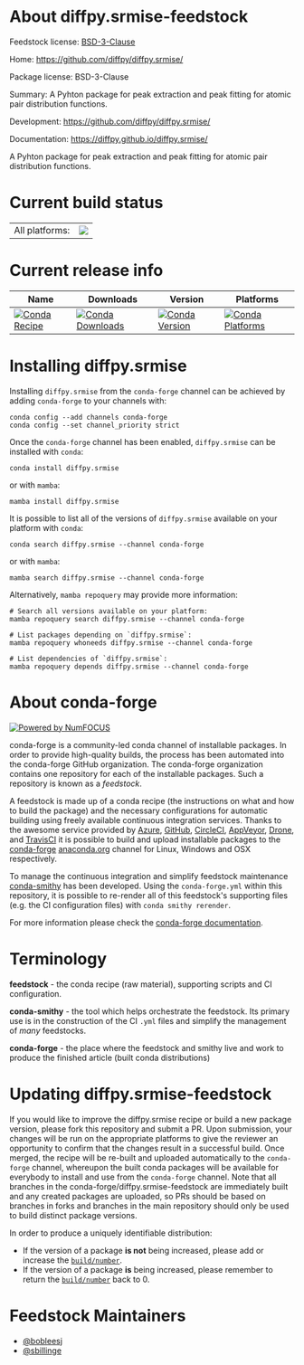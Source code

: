 About diffpy.srmise-feedstock
=============================

Feedstock license: [BSD-3-Clause](https://github.com/conda-forge/diffpy.srmise-feedstock/blob/main/LICENSE.txt)

Home: https://github.com/diffpy/diffpy.srmise/

Package license: BSD-3-Clause

Summary: A Pyhton package for peak extraction and peak fitting for atomic pair distribution functions.

Development: https://github.com/diffpy/diffpy.srmise/

Documentation: https://diffpy.github.io/diffpy.srmise/

A Pyhton package for peak extraction and peak fitting for atomic pair distribution functions.


Current build status
====================


<table><tr><td>All platforms:</td>
    <td>
      <a href="https://dev.azure.com/conda-forge/feedstock-builds/_build/latest?definitionId=23579&branchName=main">
        <img src="https://dev.azure.com/conda-forge/feedstock-builds/_apis/build/status/diffpy.srmise-feedstock?branchName=main">
      </a>
    </td>
  </tr>
</table>

Current release info
====================

| Name | Downloads | Version | Platforms |
| --- | --- | --- | --- |
| [![Conda Recipe](https://img.shields.io/badge/recipe-diffpy.srmise-green.svg)](https://anaconda.org/conda-forge/diffpy.srmise) | [![Conda Downloads](https://img.shields.io/conda/dn/conda-forge/diffpy.srmise.svg)](https://anaconda.org/conda-forge/diffpy.srmise) | [![Conda Version](https://img.shields.io/conda/vn/conda-forge/diffpy.srmise.svg)](https://anaconda.org/conda-forge/diffpy.srmise) | [![Conda Platforms](https://img.shields.io/conda/pn/conda-forge/diffpy.srmise.svg)](https://anaconda.org/conda-forge/diffpy.srmise) |

Installing diffpy.srmise
========================

Installing `diffpy.srmise` from the `conda-forge` channel can be achieved by adding `conda-forge` to your channels with:

```
conda config --add channels conda-forge
conda config --set channel_priority strict
```

Once the `conda-forge` channel has been enabled, `diffpy.srmise` can be installed with `conda`:

```
conda install diffpy.srmise
```

or with `mamba`:

```
mamba install diffpy.srmise
```

It is possible to list all of the versions of `diffpy.srmise` available on your platform with `conda`:

```
conda search diffpy.srmise --channel conda-forge
```

or with `mamba`:

```
mamba search diffpy.srmise --channel conda-forge
```

Alternatively, `mamba repoquery` may provide more information:

```
# Search all versions available on your platform:
mamba repoquery search diffpy.srmise --channel conda-forge

# List packages depending on `diffpy.srmise`:
mamba repoquery whoneeds diffpy.srmise --channel conda-forge

# List dependencies of `diffpy.srmise`:
mamba repoquery depends diffpy.srmise --channel conda-forge
```


About conda-forge
=================

[![Powered by
NumFOCUS](https://img.shields.io/badge/powered%20by-NumFOCUS-orange.svg?style=flat&colorA=E1523D&colorB=007D8A)](https://numfocus.org)

conda-forge is a community-led conda channel of installable packages.
In order to provide high-quality builds, the process has been automated into the
conda-forge GitHub organization. The conda-forge organization contains one repository
for each of the installable packages. Such a repository is known as a *feedstock*.

A feedstock is made up of a conda recipe (the instructions on what and how to build
the package) and the necessary configurations for automatic building using freely
available continuous integration services. Thanks to the awesome service provided by
[Azure](https://azure.microsoft.com/en-us/services/devops/), [GitHub](https://github.com/),
[CircleCI](https://circleci.com/), [AppVeyor](https://www.appveyor.com/),
[Drone](https://cloud.drone.io/welcome), and [TravisCI](https://travis-ci.com/)
it is possible to build and upload installable packages to the
[conda-forge](https://anaconda.org/conda-forge) [anaconda.org](https://anaconda.org/)
channel for Linux, Windows and OSX respectively.

To manage the continuous integration and simplify feedstock maintenance
[conda-smithy](https://github.com/conda-forge/conda-smithy) has been developed.
Using the ``conda-forge.yml`` within this repository, it is possible to re-render all of
this feedstock's supporting files (e.g. the CI configuration files) with ``conda smithy rerender``.

For more information please check the [conda-forge documentation](https://conda-forge.org/docs/).

Terminology
===========

**feedstock** - the conda recipe (raw material), supporting scripts and CI configuration.

**conda-smithy** - the tool which helps orchestrate the feedstock.
                   Its primary use is in the construction of the CI ``.yml`` files
                   and simplify the management of *many* feedstocks.

**conda-forge** - the place where the feedstock and smithy live and work to
                  produce the finished article (built conda distributions)


Updating diffpy.srmise-feedstock
================================

If you would like to improve the diffpy.srmise recipe or build a new
package version, please fork this repository and submit a PR. Upon submission,
your changes will be run on the appropriate platforms to give the reviewer an
opportunity to confirm that the changes result in a successful build. Once
merged, the recipe will be re-built and uploaded automatically to the
`conda-forge` channel, whereupon the built conda packages will be available for
everybody to install and use from the `conda-forge` channel.
Note that all branches in the conda-forge/diffpy.srmise-feedstock are
immediately built and any created packages are uploaded, so PRs should be based
on branches in forks and branches in the main repository should only be used to
build distinct package versions.

In order to produce a uniquely identifiable distribution:
 * If the version of a package **is not** being increased, please add or increase
   the [``build/number``](https://docs.conda.io/projects/conda-build/en/latest/resources/define-metadata.html#build-number-and-string).
 * If the version of a package **is** being increased, please remember to return
   the [``build/number``](https://docs.conda.io/projects/conda-build/en/latest/resources/define-metadata.html#build-number-and-string)
   back to 0.

Feedstock Maintainers
=====================

* [@bobleesj](https://github.com/bobleesj/)
* [@sbillinge](https://github.com/sbillinge/)

